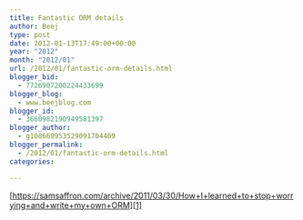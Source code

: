```yaml
---
title: Fantastic ORM details
author: Beej
type: post
date: 2012-01-13T17:49:00+00:00
year: "2012"
month: "2012/01"
url: /2012/01/fantastic-orm-details.html
blogger_bid:
  - 7726907200224433699
blogger_blog:
  - www.beejblog.com
blogger_id:
  - 3660982190949581397
blogger_author:
  - g108669953529091704409
blogger_permalink:
  - /2012/01/fantastic-orm-details.html
categories:

---
```

[https://samsaffron.com/archive/2011/03/30/How+I+learned+to+stop+worrying+and+write+my+own+ORM][1]

 [1]: https://samsaffron.com/archive/2011/03/30/How+I+learned+to+stop+worrying+and+write+my+own+ORM "https://samsaffron.com/archive/2011/03/30/How+I+learned+to+stop+worrying+and+write+my+own+ORM"